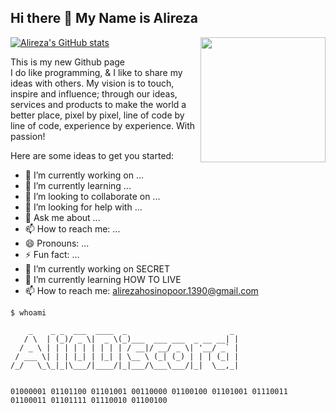 ## Hi there 👋 My Name is Alireza

[![Alireza's GitHub stats](https://github-readme-stats.vercel.app/api?username=ali0discord&theme=ayu-mirage)](https://github.com/ali0discord/)
<img align='right' src='https://user-images.githubusercontent.com/5713670/87202985-820dcb80-c2b6-11ea-9f56-7ec461c497c3.gif' width='200'>

This is my new Github page  
I do like programming, & I like to share my ideas with others. My vision is to touch, inspire and influence; through our ideas, services and products to make the world a better place, pixel by pixel, line of code by line of code, experience by experience. With passion!   

<!--
**ali0discord/ali0discord** is a ✨ _special_ ✨ repository because its `README.md` (this file) appears on your GitHub profile.
-->
Here are some ideas to get you started:

- 🔭 I’m currently working on ...
- 🌱 I’m currently learning ...
- 👯 I’m looking to collaborate on ...
- 🤔 I’m looking for help with ...
- 💬 Ask me about ...
- 📫 How to reach me: ...
- 😄 Pronouns: ...
- ⚡ Fun fact: ...
- 🔭 I’m currently working on SECRET
- 🌱 I’m currently learning HOW TO LIVE
- 📫 How to reach me: alirezahosinopoor.1390@gmail.com


```
$ whoami
 
    _    _ _  ___  ____  _                       _ 
   / \  | (_)/ _ \|  _ \(_)___  ___ ___  _ __ __| |
  / _ \ | | | | | | | | | / __|/ __/ _ \| '__/ _` |
 / ___ \| | | |_| | |_| | \__ \ (_| (_) | | | (_| |
/_/   \_\_|_|\___/|____/|_|___/\___\___/|_|  \__,_|


01000001 01101100 01101001 00110000 01100100 01101001 01110011 01100011 01101111 01110010 01100100
```
